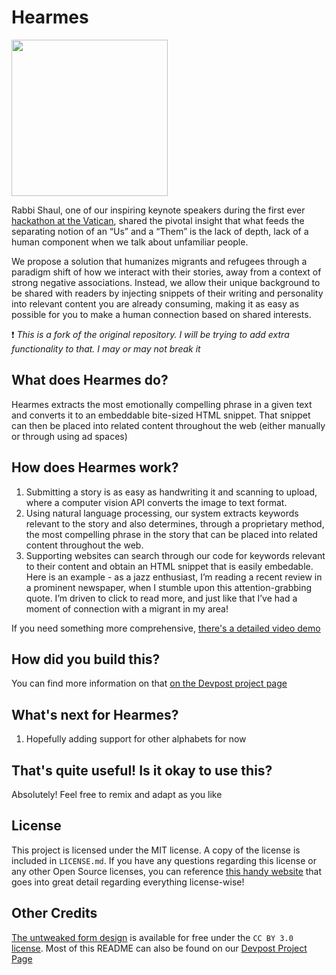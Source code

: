 # Hearmes

<img src="https://raw.githubusercontent.com/ekavroch/hearmes/master/static/img/logo.png" width="250" height="250">

Rabbi Shaul, one of our inspiring keynote speakers during the first ever [hackathon at the Vatican](https://vhacks.org), shared the pivotal insight that what feeds the separating notion of an “Us” and a “Them” is the lack of depth, lack of a human component when we talk about unfamiliar people.

We propose a solution that humanizes migrants and refugees through a paradigm shift of how we interact with their stories, away from a context of strong negative associations. Instead, we allow their unique background to be shared with readers by injecting snippets of their writing and personality into relevant content you are already consuming, making it as easy as possible for you to make a human connection based on shared interests.

:exclamation: *This is a fork of the original repository. 
I will be trying to add extra functionality to that. I may or may not break it*

## What does Hearmes do?

Hearmes extracts the most emotionally compelling phrase in a given text and converts it to an embeddable bite-sized HTML snippet. That snippet
can then be placed into related content throughout the web (either manually or through using ad spaces)

## How does Hearmes work?

1) Submitting a story is as easy as handwriting it and scanning to upload, where a computer vision API converts the image to text format.
2) Using natural language processing, our system extracts keywords relevant to the story and also determines, through a proprietary method,
the most compelling phrase in the story that can be placed into related content throughout the web.
3) Supporting websites can search through our code for keywords relevant to their content and obtain an HTML snippet
that is easily embedable. Here is an example - as a jazz enthusiast, I’m reading a recent review in a prominent newspaper,
when I stumble upon this attention-grabbing quote. I’m driven to click to read more, 
and just like that I’ve had a moment of connection with a migrant in my area!

If you need something more comprehensive, [there's a detailed video demo]() 

## How did you build this?

You can find more information on that [on the Devpost project page](https://raw.githubusercontent.com/ekavroch/hearmes/master/static/img/logo.png)

## What's next for Hearmes? 

1) Hopefully adding support for other alphabets for now

## That's quite useful! Is it okay to use this?

Absolutely! Feel free to remix and adapt as you like 


## License

This project is licensed under the MIT license. A copy of the license is included in `LICENSE.md`. If you have any questions regarding this license or any other Open Source licenses, you can reference [this handy website](https://itsfoss.com/open-source-licenses-explained/) that goes into great detail regarding everything license-wise!

## Other Credits

[The untweaked form design](https://colorlib.com/wp/template/contact-form-v2/) is available for free under the `CC BY 3.0` [license](https://creativecommons.org/licenses/by/3.0/).
Most of this README can also be found on our [Devpost Project Page](devpost.com/software/hearmes)